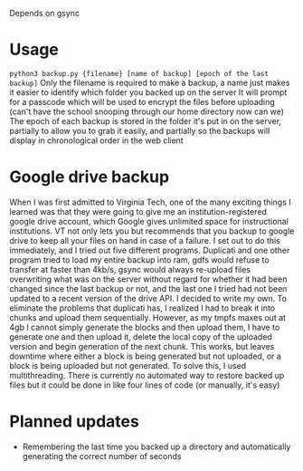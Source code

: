 Depends on gsync

# Usage

`python3 backup.py {filename} [name of backup] [epoch of the last backup]`
Only the filename is required to make a backup, a name just makes it easier to identify which folder you backed up on the server
It will prompt for a passcode which will be used to encrypt the files before uploading (can't have the school snooping through our home directory now can we)
The epoch of each backup is stored in the folder it's put in on the server, partially to allow you to grab it easily, and partially so the backups will display in chronological order in the web client

# Google drive backup

When I was first admitted to Virginia Tech, one of the many exciting things I learned was that they were going to give me an institution-registered google drive account, which Google gives unlimited space for instructional institutions. VT not only lets you but recommends that you backup to google drive to keep all your files on hand in case of a failure. I set out to do this immediately, and I tried out five different programs. Duplicati and one other program tried to load my entire backup into ram, gdfs would refuse to transfer at faster than 4kb/s, gsync would always re-upload files overwriting what was on the server without regard for whether it had been changed since the last backup or not, and the last one I tried had not been updated to a recent version of the drive API. I decided to write my own. To eliminate the problems that duplicati has, I realized I had to break it into chunks and upload them sequentially. However, as my tmpfs maxes out at 4gb I cannot simply generate the blocks and then upload them, I have to generate one and then upload it, delete the local copy of the uploaded version and begin generation of the next chunk. This works, but leaves downtime where either a block is being generated but not uploaded, or a block is being uploaded but not generated. To solve this, I used multithreading. 
There is currently no automated way to restore backed up files but it could be done in like four lines of code (or manually, it's easy)

# Planned updates

- Remembering the last time you backed up a directory and automatically generating the correct number of seconds
